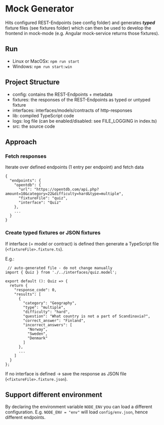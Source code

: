 # Mock Generator

Hits configured REST-Endpoints (see config folder) and generates ***typed*** fixture files (see fixtures folder)
which can then be used to develop the frontend in mock-mode (e.g. Angular mock-service returns those fixtures).

## Run

- Linux or MacOSx: `npm run start`
- Windows: `npm run start:win`

## Project Structure

- config: contains the REST-Endpoints + metadata
- fixtures: the responses of the REST-Endpoints as typed or untyped fixture
- interfaces: interfaces/models/contracts of http-responses
- lib: compiled TypeScript code
- logs: log file (can be enabled/disabled: see FILE_LOGGING in index.ts)
- src: the source code

## Approach

### Fetch responses

Iterate over defined endpoints (1 entry per endpoint) and fetch data
```
{
  "endpoints": {
    "opentdb": {
      "url": "https://opentdb.com/api.php?amount=10&category=22&difficulty=hard&type=multiple",
      "fixtureFile": "quiz",
      "interface": "Quiz"
    },
    ...
  }
}
```

### Create typed fixtures or JSON fixtures

If interface (= model or contract) is defined then generate a TypeScript file (`<fixtureFile>.fixture.ts`).

E.g.:
```
 // auto-generated file - do not change manually
import { Quiz } from './../interfaces/quiz.model';

export default (): Quiz => {
  return {
    "response_code": 0,
    "results": [
      {
        "category": "Geography",
        "type": "multiple",
        "difficulty": "hard",
        "question": "What country is not a part of Scandinavia?",
        "correct_answer": "Finland",
        "incorrect_answers": [
          "Norway",
          "Sweden",
          "Denmark"
        ]
      },
      ...
    ]
  }
};
```

If no interface is defined -> save the response as JSON file (`<fixtureFile>.fixture.json`).

## Support different environment

By declaring the environment variable `NODE_ENV` you can load a different configuration.
E.g. `NODE_ENV = "env"` will load  `config/env.json`, hence different endpoints.